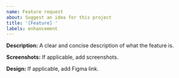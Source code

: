 ```yaml
---
name: Feature request
about: Suggest an idea for this project
title: '[Feature] '
labels: enhancement
---
```


**Description:**
A clear and concise description of what the feature is.

**Screenshots:**
If applicable, add screenshots.

**Design:**
If applicable, add Figma link.
